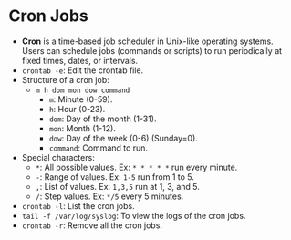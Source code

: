 # Cron Jobs

- **Cron** is a time-based job scheduler in Unix-like operating systems. Users can schedule jobs (commands or scripts) to run periodically at fixed times, dates, or intervals.
- `crontab -e`: Edit the crontab file.
- Structure of a cron job:
  - `m h dom mon dow command`
    - `m`: Minute (0-59).
    - `h`: Hour (0-23).
    - `dom`: Day of the month (1-31).
    - `mon`: Month (1-12).
    - `dow`: Day of the week (0-6) (Sunday=0).
    - `command`: Command to run.
- Special characters:
  - `*`: All possible values. Ex: `* * * * *` run every minute.
  - `-`: Range of values. Ex: `1-5` run from 1 to 5.
  - `,`: List of values. Ex: `1,3,5` run at 1, 3, and 5.
  - `/`: Step values. Ex: `*/5` every 5 minutes.
- `crontab -l`: List the cron jobs.
- `tail -f /var/log/syslog`: To view the logs of the cron jobs.
- `crontab -r`: Remove all the cron jobs.

